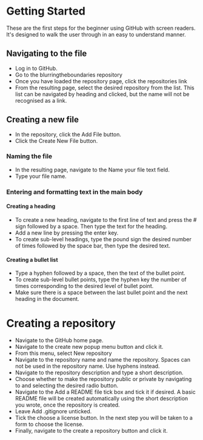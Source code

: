 # Getting Started
These are the first steps for the beginner using GitHub with screen readers.
It's designed to walk the user through in an easy to understand manner.

## Navigating to the file
- Log in to GitHub.
- Go to the blurringtheboundaries repository
- Once you have loaded the repository page, click the repositories link
- From the resulting page, select the desired repository from the list.  This list can be navigated by heading and clicked, but the name will not be recognised as a link.

## Creating a new file
- In the repository, click the Add File button.
- Click the Create New File button.

### Naming the file
- In the resulting page, navigate to the Name your file text field.
- Type your file name.

### Entering and formatting text in the main body 
#### Creating a heading
- To create a new heading, navigate to the first line of text and press the # sign followed by a space. Then type the text for the heading.
- Add a new line by pressing the enter key.
- To create sub-level headings, type the pound sign the desired number of times followed by the space bar, then type the desired text.
  
#### Creating a bullet list
- Type a hyphen followed by a space, then the text of the bullet point.
- To create sub-level bullet points, type the hyphen key the number of times corresponding to the desired level of bullet point. 
- Make sure there is a space between the last bullet point and the next heading in the document.

# Creating a repository
- Navigate to the GitHub home page.
- Navigate to the create new popup menu button and click it.
- From this menu, select New repository
- Navigate to the repository name and name the repository. Spaces can not be used in the repository name. Use hyphens instead.
- Navigate to the repository description and type a short description.
- Choose whether to make the repository public or private by navigating to and selecting the desired radio button.
- Navigate to the Add a README file tick box and tick it if desired. A basic README file will be created automatically using the short description you wrote, once the repository is created.
- Leave Add .gitignore unticked.
- Tick the choose a license button. In the next step you will be taken to a form to choose the license.
- Finally, navigate to the create a repository button and click it.
